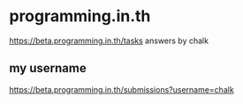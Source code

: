 # programming.in.th
https://beta.programming.in.th/tasks answers by chalk

## my username
https://beta.programming.in.th/submissions?username=chalk
